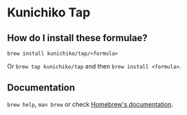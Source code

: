 # Kunichiko Tap

## How do I install these formulae?

`brew install kunichiko/tap/<formula>`

Or `brew tap kunichiko/tap` and then `brew install <formula>`.

## Documentation

`brew help`, `man brew` or check [Homebrew's documentation](https://docs.brew.sh).
